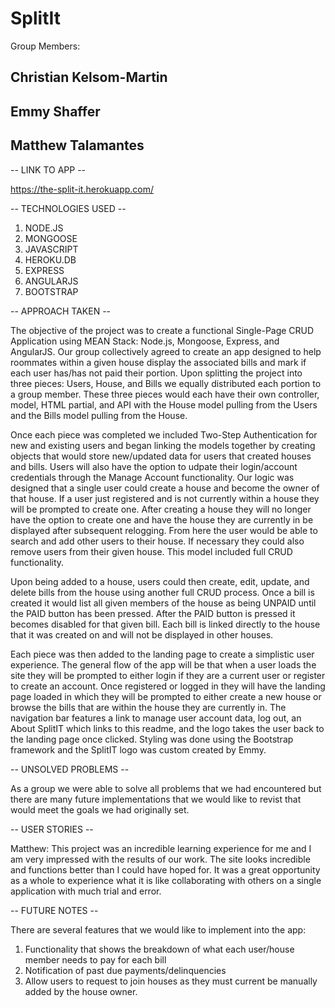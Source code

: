 # SplitIt
Group Members:
## Christian Kelsom-Martin
## Emmy Shaffer
## Matthew Talamantes

-- LINK TO APP --

https://the-split-it.herokuapp.com/


-- TECHNOLOGIES USED --

1) NODE.JS
2) MONGOOSE
3) JAVASCRIPT
4) HEROKU.DB
5) EXPRESS
6) ANGULARJS
7) BOOTSTRAP

-- APPROACH TAKEN --

The objective of the project was to create a functional Single-Page CRUD Application using MEAN Stack: Node.js, Mongoose, Express, and AngularJS. Our group collectively agreed to create an app designed to help roommates within a given house display the associated bills and mark if each user has/has not paid their portion. Upon splitting the project into three pieces: Users, House, and Bills we equally distributed each portion to a group member. These three pieces would each have their own controller, model, HTML partial, and API with the House model pulling from the Users and the Bills model pulling from the House.

Once each piece was completed we included Two-Step Authentication for new and existing users and began linking the models together by creating objects that would store new/updated data for users that created houses and bills. Users will also have the option to udpate their login/account credentials through the Manage Account functionality. Our logic was designed that a single user could create a house and become the owner of that house. If a user just registered and is not currently within a house they will be prompted to create one. After creating a house they will no longer have the option to create one and have the house they are currently in be displayed after subsequent relogging. From here the user would be able to search and add other users to their house. If necessary they could also remove users from their given house. This model included full CRUD functionality.

Upon being added to a house, users could then create, edit, update, and delete bills from the house using another full CRUD process. Once a bill is created it would list all given members of the house as being UNPAID until the PAID button has been pressed. After the PAID button is pressed it becomes disabled for that given bill. Each bill is linked directly to the house that it was created on and will not be displayed in other houses.

Each piece was then added to the landing page to create a simplistic user experience. The general flow of the app will be that when a user loads the site they will be prompted to either login if they are a current user or register to create an account. Once registered or logged in they will have the landing page loaded in which they will be prompted to either create a new house or browse the bills that are within the house they are currently in. The navigation bar features a link to manage user account data, log out, an About SplitIT which links to this readme, and the logo takes the user back to the landing page once clicked. Styling was done using the Bootstrap framework and the SplitIT logo was custom created by Emmy.


-- UNSOLVED PROBLEMS --

As a group we were able to solve all problems that we had encountered but there are many future implementations that we would like to revist that would meet the goals we had originally set.

-- USER STORIES --

Matthew:
This project was an incredible learning experience for me and I am very impressed with the results of our work. The site looks incredible and functions better than I could have hoped for. It was a great opportunity as a whole to experience what it is like collaborating with others on a single application with much trial and error.

-- FUTURE NOTES --

There are several features that we would like to implement into the app:

1) Functionality that shows the breakdown of what each user/house member needs to pay for each bill
2) Notification of past due payments/delinquencies
3) Allow users to request to join houses as they must current be manually added by the house owner.
